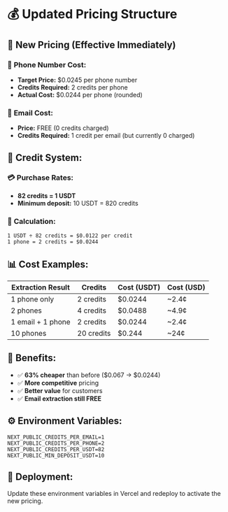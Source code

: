 # 💰 Updated Pricing Structure

## 🎯 **New Pricing (Effective Immediately)**

### 📱 **Phone Number Cost:**
- **Target Price:** $0.0245 per phone number  
- **Credits Required:** 2 credits per phone
- **Actual Cost:** $0.0244 per phone (rounded)

### 📧 **Email Cost:**
- **Price:** FREE (0 credits charged)  
- **Credits Required:** 1 credit per email (but currently 0 charged)

## 🏦 **Credit System:**

### 💳 **Purchase Rates:**
- **82 credits = 1 USDT**
- **Minimum deposit:** 10 USDT = 820 credits

### 🧮 **Calculation:**
```
1 USDT ÷ 82 credits = $0.0122 per credit
1 phone = 2 credits = $0.0244
```

## 📊 **Cost Examples:**

| Extraction Result | Credits | Cost (USDT) | Cost (USD) |
|-------------------|---------|-------------|------------|
| 1 phone only | 2 credits | $0.0244 | ~2.4¢ |
| 2 phones | 4 credits | $0.0488 | ~4.9¢ |
| 1 email + 1 phone | 2 credits | $0.0244 | ~2.4¢ |
| 10 phones | 20 credits | $0.244 | ~24¢ |

## 🎉 **Benefits:**
- ✅ **63% cheaper** than before ($0.067 → $0.0244)
- ✅ **More competitive** pricing  
- ✅ **Better value** for customers
- ✅ **Email extraction still FREE**

## ⚙️ **Environment Variables:**
```
NEXT_PUBLIC_CREDITS_PER_EMAIL=1
NEXT_PUBLIC_CREDITS_PER_PHONE=2
NEXT_PUBLIC_CREDITS_PER_USDT=82
NEXT_PUBLIC_MIN_DEPOSIT_USDT=10
```

## 🚀 **Deployment:**
Update these environment variables in Vercel and redeploy to activate the new pricing.